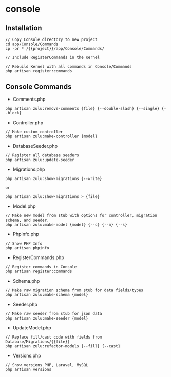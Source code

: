 # console
## Installation
```
// Copy Console directory to new project
cd app/Console/Commands
cp -pr * /{{project}}/app/Console/Commands/

// Include RegisterCommands in the Kernel

// Rebuild Kernel with all commands in Console/Commands
php artisan register:commands
```
## Console Commands

* Comments.php
```
php artisan zulu:remove-comments {file} {--double-slash} {--single} {--block}
```

* Controller.php
```
// Make custom controller
php artisan zulu:make-controller {model}
```

* DatabaseSeeder.php
```
// Register all database seeders
php artisan zulu:update-seeder
```

* Migrations.php
```
php artisan zulu:show-migrations {--write}

or

php artisan zulu:show-migrations > {file}
```

* Model.php
```
// Make new model from stub with options for controller, migration schema, and seeder.
php artisan zulu:make-model {model} {--c} {--m} {--s}
```

* PhpInfo.php
```
// Show PHP Info
php artisan phpinfo
```

* RegisterCommands.php
```
// Register commands in Console
php artisan register:commands
```

* Schema.php
```
// Make raw migration schema from stub for data fields/types
php artisan zulu:make-schema {model}
```
 
* Seeder.php
```
// Make raw seeder from stub for json data
php artisan zulu:make-seeder {model}
```

* UpdateModel.php
```
// Replace fill/cast code with fields from Database/Migrations/{{file}}
php artisan zulu:refactor-models {--fill} {--cast}
```

* Versions.php
```
// Show versions PHP, Laravel, MySQL
php artisan versions
```




